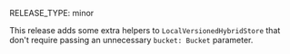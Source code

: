 RELEASE_TYPE: minor

This release adds some extra helpers to `LocalVersionedHybridStore` that don't
require passing an unnecessary `bucket: Bucket` parameter.
